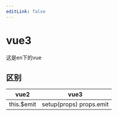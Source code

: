 ```yaml
---
editLink: false
---
```

# vue3
这是en下的vue

## 区别
| vue2  | vue3 |
| ------------- | ------------- |
| this.$emit  | setup(props) props.emit  |